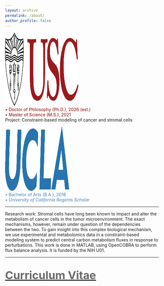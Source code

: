 ```yaml
---
layout: archive
permalink: /about/
author_profile: false
---
```

<p>
<img src="/images/uscMono.png" alt="usc_logo" width="240" height="240">
<br>
<font color="darkred"> • Doctor of Philosophy (Ph.D.), 2026 (est.) </font> <br>
<font color="darkred">  • Master of Science (M.S.), 2021 </font>  <br>
Project: Constraint-based modeling of cancer and stromal cells
</p>
<p>
<img src="/images/ucla.png" alt="ucla_logo" width="210" height="210">
<br>
<font color="steelblue"> • Bachelor of Arts (B.A.), 2018 <br> </font>
<font color="steelblue"> • <i> University of California Regents Scholar </i> </font> <br>

<hr>
Research work: Stromal cells have long been known to impact and alter the metabolism of cancer cells in the tumor microenvironment. The exact mechanisms, however, remain under question of the dependencies between the two. To gain insight into this complex biological mechanism, we use experimental and metabolomics data in a constraint-based modeling system to predict central carbon metabolism fluxes in response to perturbations. This work is done in MATLAB, using OpenCOBRA to perform flux balance analysis. It is funded by the NIH U01. 
<hr>


<p style="font-size:36px">
<tr><td><a href="/pdfs/NT_Curricula_Vitae.pdf"><font color="DimGray"> <b> Curriculum Vitae </b> </font></a></td></tr>
</p>
